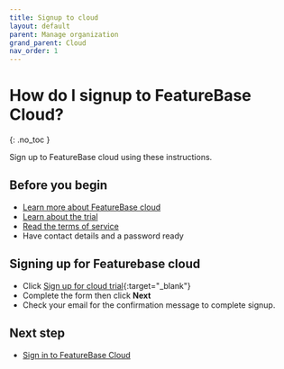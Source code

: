 ```yaml
---
title: Signup to cloud
layout: default
parent: Manage organization
grand_parent: Cloud
nav_order: 1
---
```


# How do I signup to FeatureBase Cloud?
{: .no_toc }

Sign up to FeatureBase cloud using these instructions.

## Before you begin

* [Learn more about FeatureBase cloud](/docs/cloud/cloud-home)
* [Learn about the trial](/docs/cloud/cloud-home#cloud-trial)
* [Read the terms of service](https://www.featurebase.com/cloud-terms)
* Have contact details and a password ready

## Signing up for Featurebase cloud

* Click [Sign up for cloud trial](https://cloud.featurebase.com/signup){:target="_blank"}
* Complete the form then click **Next**
* Check your email for the confirmation message to complete signup.

## Next step

* [Sign in to FeatureBase Cloud](/docs/cloud/cloud-db-connect/cloud-db-connect)
